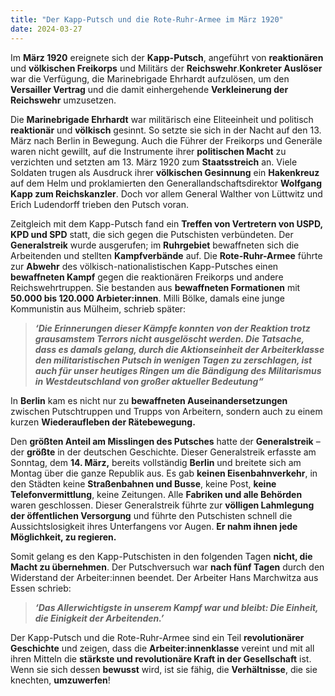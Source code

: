 ```yaml
---
title: "Der Kapp-Putsch und die Rote-Ruhr-Armee im März 1920"
date: 2024-03-27
---
```


Im **März 1920** ereignete sich der **Kapp-Putsch**, angeführt von **reaktionären** und **völkischen Freikorps** und Militärs der **Reichswehr**.**Konkreter Auslöser** war die Verfügung, die Marinebrigade Ehrhardt aufzulösen, um den **Versailler Vertrag** und die damit einhergehende **Verkleinerung der Reichswehr** umzusetzen.

Die **Marinebrigade Ehrhardt** war militärisch eine Eliteeinheit und politisch **reaktionär** und **völkisch** gesinnt. So setzte sie sich in der Nacht auf den 13. März nach Berlin in Bewegung. Auch die Führer der Freikorps und Generäle waren nicht gewillt, auf die Instrumente ihrer **politischen Macht** zu verzichten und setzten am 13. März 1920 zum **Staatsstreich** an. Viele Soldaten trugen als Ausdruck ihrer **völkischen Gesinnung** ein **Hakenkreuz** auf dem Helm und proklamierten den Generallandschaftsdirektor **Wolfgang Kapp zum Reichskanzler**. Doch vor allem General Walther von Lüttwitz und Erich Ludendorff trieben den Putsch voran.

Zeitgleich mit dem Kapp-Putsch fand ein **Treffen von Vertretern von USPD, KPD und SPD** statt, die sich gegen die Putschisten verbündeten. Der **Generalstreik** wurde ausgerufen; im **Ruhrgebiet** bewaffneten sich die Arbeitenden und stellten **Kampfverbände** auf. Die **Rote-Ruhr-Armee** führte zur **Abwehr** des völkisch-nationalistischen Kapp-Putsches einen **bewaffneten Kampf** gegen die reaktionären Freikorps und andere Reichswehrtruppen. Sie bestanden aus **bewaffneten Formationen** mit **50.000 bis 120.000 Arbieter:innen**. Milli Bölke, damals eine junge Kommunistin aus Mülheim, schrieb später:

> **_‘Die Erinnerungen dieser Kämpfe konnten von der Reaktion trotz grausamstem Terrors nicht ausgelöscht werden. Die Tatsache, dass es damals gelang, durch die Aktionseinheit der Arbeiterklasse den militaristischen Putsch in wenigen Tagen zu zerschlagen, ist auch für unser heutiges Ringen um die Bändigung des Militarismus in Westdeutschland von großer aktueller Bedeutung“_**

In **Berlin** kam es nicht nur zu **bewaffneten Auseinandersetzungen** zwischen Putschtruppen und Trupps von Arbeitern, sondern auch zu einem kurzen **Wiederaufleben der Rätebewegung.**

Den **größten Anteil am Misslingen des Putsches** hatte der **Generalstreik** – der **größte** in der deutschen Geschichte. Dieser Generalstreik erfasste am Sonntag, dem **14\. März,** bereits vollständig **Berlin** und breitete sich am Montag über die ganze Republik aus. Es gab **keinen Eisenbahnverkehr**, in den Städten keine **Straßenbahnen und Busse**, keine Post, **keine Telefonvermittlung**, keine Zeitungen. Alle **Fabriken und alle Behörden** waren geschlossen. Dieser Generalstreik führte zur **völligen Lahmlegung der öffentlichen Versorgung** und führte den Putschisten schnell die Aussichtslosigkeit ihres Unterfangens vor Augen. **Er nahm ihnen jede Möglichkeit, zu regieren.**

Somit gelang es den Kapp-Putschisten in den folgenden Tagen **nicht, die Macht zu übernehmen**. Der Putschversuch war **nach fünf Tagen** durch den Widerstand der Arbeiter:innen beendet. Der Arbeiter Hans Marchwitza aus Essen schrieb:

> **_‘Das Allerwichtigste in unserem Kampf war und bleibt: Die Einheit, die Einigkeit der Arbeitenden.’_**

Der Kapp-Putsch und die Rote-Ruhr-Armee sind ein Teil **revolutionärer Geschichte** und zeigen, dass die **Arbeiter:innenklasse** vereint und mit all ihren Mitteln die **stärkste und revolutionäre Kraft in der Gesellschaft** ist. Wenn sie sich dessen **bewusst** wird, ist sie fähig, die **Verhältnisse**, die sie knechten, **umzuwerfen**!
